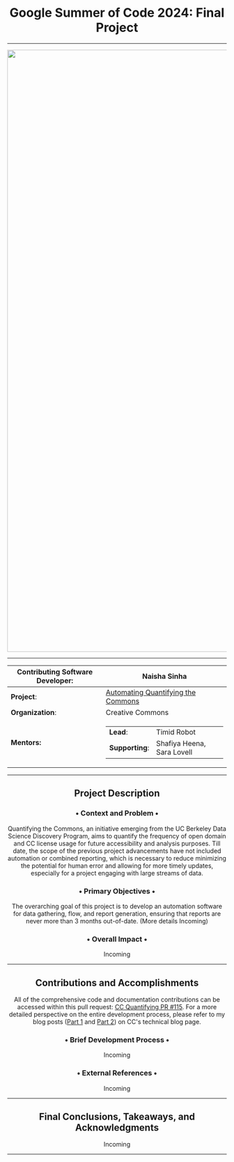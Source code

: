 <div align="center">
  
# Google Summer of Code 2024: Final Project

***

<img width="1381" alt="Screenshot 2024-06-07 at 12 36 29 AM" src="https://github.com/naishasinha/GoogleSummerOfCode2024-FinalReport/assets/117387359/f6fc2919-725b-4339-9a49-30f8c2f5391b">

***
  
| Contributing Software Developer: | Naisha Sinha|
| ------------- | ------------- |
| **Project**:  | [Automating Quantifying the Commons](https://summerofcode.withgoogle.com/programs/2024/projects/vvuGqMLQ)  |
| **Organization**:  | Creative Commons  |
| **Mentors:**  | <table><tr><td>**Lead**:</td><td>Timid Robot</td></tr><tr><td>**Supporting**:</td><td>Shafiya Heena, Sara Lovell</td></tr></table> |

***

## Project Description

### • Context and Problem •
Quantifying the Commons, an initiative emerging from the UC Berkeley Data Science Discovery Program, aims to quantify the frequency of open domain and CC license usage for future accessibility and analysis purposes. Till date, the scope of the previous project advancements have not included automation or combined reporting, which is necessary to reduce minimizing the potential for human error and allowing for more timely updates, especially for a project engaging with large streams of data.

### • Primary Objectives •
The overarching goal of this project is to develop an automation software for data gathering, flow, and report generation, ensuring that reports are never more than 3 months out-of-date.
(More details Incoming)

### • Overall Impact •
Incoming

***

## Contributions and Accomplishments
All of the comprehensive code and documentation contributions can be accessed within this pull request: [CC Quantifying PR #115](https://github.com/creativecommons/quantifying/pull/115). For a more detailed perspective on the entire development process, please refer to my blog posts ([Part 1]() and [Part 2]()) on CC's technical blog page. 

### • Brief Development Process •
Incoming

### • External References •
Incoming

***

## Final Conclusions, Takeaways, and Acknowledgments
Incoming

***

</div>
